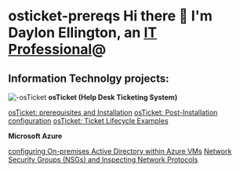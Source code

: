 # osticket-prereqs Hi there 👋 I'm Daylon Ellington, an <a href="https://linkedin.com/in/Daylon">IT Professional</a>@</h1>
<h2> Information Technolgy projects:</h2>
<img src="https://i.imgur.com/Clzj7Xs.png" alt=-osTicket logo"/>
<b>osTicket (Help Desk Ticketing System)</b>

[osTicket: prerequisites and Installation](https://github.com/DaylonEllington/osticket-prereqs) 
[osTicket: Post-Installation configuration](https://github.com/DaylonEllington/post-install-config)
[osTicket: Ticket Lifecycle Examples](https//github.com/DaylonEllington/ticket-lifecycle)

<b>Microsoft Azure</b>

[configuring On-premises Active Directory within Azure VMs](https//github.com/DaylonEllington/configure-ad)
[Network Security Groups (NSGs) and Inspecting Network Protocols](https://github.com/DaylonEllington/azure-network-protocols)
